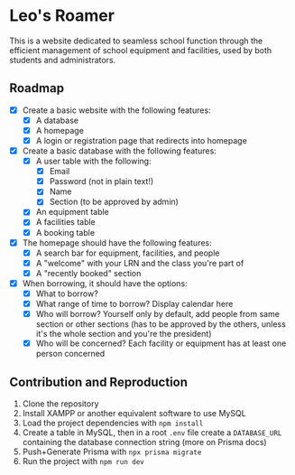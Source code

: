 # Leo's Roamer

This is a website dedicated to seamless school function through the efficient management of school equipment and facilities, used by both students and administrators.

## Roadmap

- [x] Create a basic website with the following features:
  - [x] A database
  - [x] A homepage
  - [x] A login or registration page that redirects into homepage
- [x] Create a basic database with the following features:
  - [x] A user table with the following:
    - [x] Email
    - [x] Password (not in plain text!)
    - [x] Name
    - [x] Section (to be approved by admin)
  - [x] An equipment table
  - [x] A facilities table
  - [x] A booking table
- [x] The homepage should have the following features:
  - [x] A search bar for equipment, facilities, and people
  - [x] A "welcome" with your LRN and the class you're part of
  - [x] A "recently booked" section
- [x] When borrowing, it should have the options:
  - [x] What to borrow?
  - [x] What range of time to borrow? Display calendar here
  - [x] Who will borrow? Yourself only by default, add people from same section or other sections (has to be approved by the others, unless it's the whole section and you're the president)
  - [x] Who will be concerned? Each facility or equipment has at least one person concerned

## Contribution and Reproduction

1. Clone the repository
2. Install XAMPP or another equivalent software to use MySQL
3. Load the project dependencies with `npm install`
4. Create a table in MySQL, then in a root `.env` file create a `DATABASE_URL` containing the database connection string (more on Prisma docs)
5. Push+Generate Prisma with `npx prisma migrate`
6. Run the project with `npm run dev`
